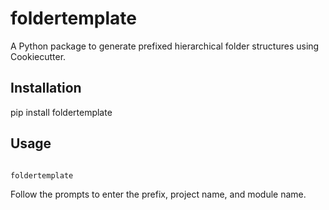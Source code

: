 # foldertemplate

A Python package to generate prefixed hierarchical folder structures using Cookiecutter.

## Installation

pip install foldertemplate


## Usage

```bash

foldertemplate

```

Follow the prompts to enter the prefix, project name, and module name.

